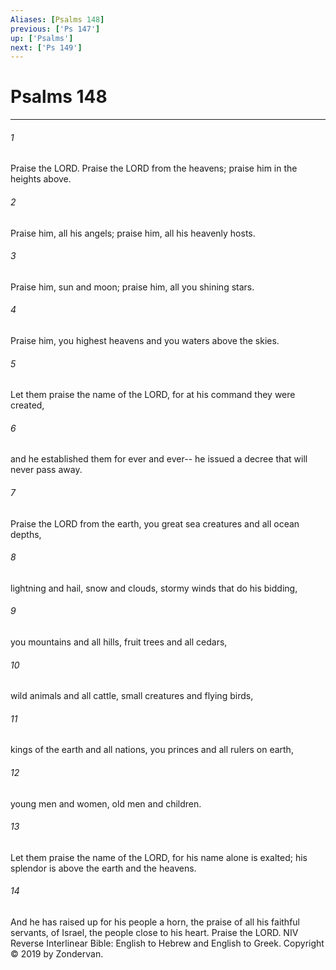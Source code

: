 ```yaml
---
Aliases: [Psalms 148]
previous: ['Ps 147']
up: ['Psalms']
next: ['Ps 149']
---
```

# Psalms 148

***


###### 1 
Praise the LORD. Praise the LORD from the heavens; praise him in the heights above. 

###### 2 
Praise him, all his angels; praise him, all his heavenly hosts. 

###### 3 
Praise him, sun and moon; praise him, all you shining stars. 

###### 4 
Praise him, you highest heavens and you waters above the skies. 

###### 5 
Let them praise the name of the LORD, for at his command they were created, 

###### 6 
and he established them for ever and ever-- he issued a decree that will never pass away. 

###### 7 
Praise the LORD from the earth, you great sea creatures and all ocean depths, 

###### 8 
lightning and hail, snow and clouds, stormy winds that do his bidding, 

###### 9 
you mountains and all hills, fruit trees and all cedars, 

###### 10 
wild animals and all cattle, small creatures and flying birds, 

###### 11 
kings of the earth and all nations, you princes and all rulers on earth, 

###### 12 
young men and women, old men and children. 

###### 13 
Let them praise the name of the LORD, for his name alone is exalted; his splendor is above the earth and the heavens. 

###### 14 
And he has raised up for his people a horn, the praise of all his faithful servants, of Israel, the people close to his heart. Praise the LORD. NIV Reverse Interlinear Bible: English to Hebrew and English to Greek. Copyright © 2019 by Zondervan.
